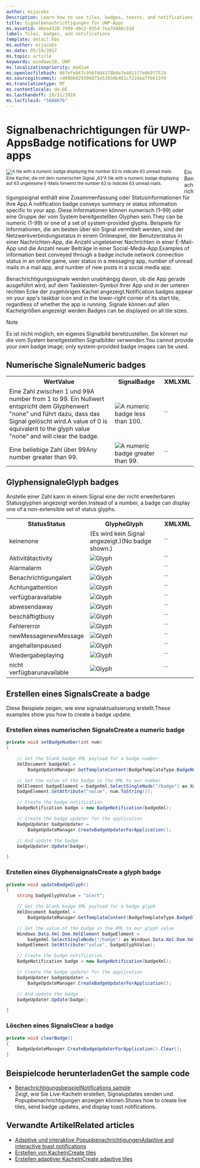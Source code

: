 ```yaml
---
author: mijacobs
Description: Learn how to use tiles, badges, toasts, and notifications to provide entry points into your app and keep users up-to-date.
title: Signalbenachrichtigungen für UWP-Apps
ms.assetid: 48ee4328-7999-40c2-9354-7ea7d488c538
label: Tiles, badges, and notifications
template: detail.hbs
ms.author: mijacobs
ms.date: 05/19/2017
ms.topic: article
keywords: windows10, UWP
ms.localizationpriority: medium
ms.openlocfilehash: 667efeb67c956f8d4378b0e7e4011f7e06977519
ms.sourcegitcommit: cd00bb829306871e5103db481cf224ea7fb613f0
ms.translationtype: MT
ms.contentlocale: de-DE
ms.lasthandoff: 10/31/2018
ms.locfileid: "5888676"
---
```

# <a name="badge-notifications-for-uwp-apps"></a><span data-ttu-id="2b1e3-103">Signalbenachrichtigungen für UWP-Apps</span><span class="sxs-lookup"><span data-stu-id="2b1e3-103">Badge notifications for UWP apps</span></span>

 

<div style="float:left; font-size:80%; text-align:left; margin: 0px 15px 15px 0px;">
<img src="images/badge-example.png" alt="A tile with a numeric badge displaying the number 63 to indicate 63 unread mails." style="padding-bottom:0.0em; margin-bottom: 2px" /><br/><span data-ttu-id="2b1e3-104">Eine Kachel, die mit dem numerischen Signal „63“</span><span class="sxs-lookup"><span data-stu-id="2b1e3-104">A tile with a numeric badge displaying</span></span><br/> <span data-ttu-id="2b1e3-105">auf 63 ungelesene E-Mails hinweist.</span><span class="sxs-lookup"><span data-stu-id="2b1e3-105">the number 63 to indicate 63 unread mails.</span></span></div>

<span data-ttu-id="2b1e3-106">Ein Benachrichtigungssignal enthält eine Zusammenfassung oder Statusinformationen für Ihre App.</span><span class="sxs-lookup"><span data-stu-id="2b1e3-106">A notification badge conveys summary or status information specific to your app.</span></span> <span data-ttu-id="2b1e3-107">Diese Informationen können numerisch (1–99) oder eine Gruppe der vom System bereitgestellten Glyphen sein.</span><span class="sxs-lookup"><span data-stu-id="2b1e3-107">They can be numeric (1-99) or one of a set of system-provided glyphs.</span></span> <span data-ttu-id="2b1e3-108">Beispiele für Informationen, die am besten über ein Signal vermittelt werden, sind der Netzwerkverbindungsstatus in einem Onlinespiel, der Benutzerstatus in einer Nachrichten-App, die Anzahl ungelesener Nachrichten in einer E-Mail-App und die Anzahl neuer Beiträge in einer Social-Media-App.</span><span class="sxs-lookup"><span data-stu-id="2b1e3-108">Examples of information best conveyed through a badge include network connection status in an online game, user status in a messaging app, number of unread mails in a mail app, and number of new posts in a social media app.</span></span> 

<span data-ttu-id="2b1e3-109">Benachrichtigungssignale werden unabhängig davon, ob die App gerade ausgeführt wird, auf dem Taskleisten-Symbol Ihrer App und in der unteren rechten Ecke der zugehörigen Kachel angezeigt.</span><span class="sxs-lookup"><span data-stu-id="2b1e3-109">Notification badges appear on your app's taskbar icon and in the lower-right corner of its start tile, regardless of whether the app is running.</span></span> <span data-ttu-id="2b1e3-110">Signale können auf allen Kachelgrößen angezeigt werden.</span><span class="sxs-lookup"><span data-stu-id="2b1e3-110">Badges can be displayed on all tile sizes.</span></span>  

> [!NOTE]
> <span data-ttu-id="2b1e3-111">Es ist nicht möglich, ein eigenes Signalbild bereitzustellen. Sie können nur die vom System bereitgestellten Signalbilder verwenden.</span><span class="sxs-lookup"><span data-stu-id="2b1e3-111">You cannot provide your own badge image; only system-provided badge images can be used.</span></span>


## <a name="numeric-badges"></a><span data-ttu-id="2b1e3-112">Numerische Signale</span><span class="sxs-lookup"><span data-stu-id="2b1e3-112">Numeric badges</span></span>

<table>
    <tr>
        <th><span data-ttu-id="2b1e3-113">Wert</span><span class="sxs-lookup"><span data-stu-id="2b1e3-113">Value</span></span></th>
        <th><span data-ttu-id="2b1e3-114">Signal</span><span class="sxs-lookup"><span data-stu-id="2b1e3-114">Badge</span></span></th>
        <th><span data-ttu-id="2b1e3-115">XML</span><span class="sxs-lookup"><span data-stu-id="2b1e3-115">XML</span></span></th>
    </tr>
    <tr>
        <td><span data-ttu-id="2b1e3-116">Eine Zahl zwischen 1 und 99</span><span class="sxs-lookup"><span data-stu-id="2b1e3-116">A number from 1 to 99.</span></span> <span data-ttu-id="2b1e3-117">Ein Nullwert entspricht dem Glyphenwert "none" und führt dazu, dass das Signal gelöscht wird.</span><span class="sxs-lookup"><span data-stu-id="2b1e3-117">A value of 0 is equivalent to the glyph value "none" and will clear the badge.</span></span></td>
        <td><img src="images/badges/badge-numeric.png" alt="A numeric badge less than 100." /></td>
        <td>`<badge value="1"/>`</td>
    </tr>
    <tr>
        <td><span data-ttu-id="2b1e3-118">Eine beliebige Zahl über 99</span><span class="sxs-lookup"><span data-stu-id="2b1e3-118">Any number greater than 99.</span></span></td>
        <td><img src="images/badges/badge-numeric-greater.png" alt="A numeric badge greater than 99." /></td></td>
        <td>`<badge value="100"/>`</td>
    </tr>    
</table>

## <a name="glyph-badges"></a><span data-ttu-id="2b1e3-119">Glyphensignale</span><span class="sxs-lookup"><span data-stu-id="2b1e3-119">Glyph badges</span></span>
<span data-ttu-id="2b1e3-120">Anstelle einer Zahl kann in einem Signal eine der nicht erweiterbaren Statusglyphen angezeigt werden.</span><span class="sxs-lookup"><span data-stu-id="2b1e3-120">Instead of a number, a badge can display one of a non-extensible set of status glyphs.</span></span> 

<table>
<tr>
    <th><span data-ttu-id="2b1e3-121">Status</span><span class="sxs-lookup"><span data-stu-id="2b1e3-121">Status</span></span></th>
    <th><span data-ttu-id="2b1e3-122">Glyphe</span><span class="sxs-lookup"><span data-stu-id="2b1e3-122">Glyph</span></span></th>
    <th><span data-ttu-id="2b1e3-123">XML</span><span class="sxs-lookup"><span data-stu-id="2b1e3-123">XML</span></span></th>
</tr>
<tr>
    <td><span data-ttu-id="2b1e3-124">keine</span><span class="sxs-lookup"><span data-stu-id="2b1e3-124">none</span></span></td>
    <td><span data-ttu-id="2b1e3-125">(Es wird kein Signal angezeigt.)</span><span class="sxs-lookup"><span data-stu-id="2b1e3-125">(No badge shown.)</span></span></td>
    <td>`<badge value="none"/>`</td>
</tr>
<tr>
    <td><span data-ttu-id="2b1e3-126">Aktivität</span><span class="sxs-lookup"><span data-stu-id="2b1e3-126">activity</span></span></td>
    <td><img src="images/badges/badge-activity.png" alt="Glyph" /></td>
    <td>`<badge value="activity"/>`</td>
</tr>
<tr>
    <td><span data-ttu-id="2b1e3-127">Alarm</span><span class="sxs-lookup"><span data-stu-id="2b1e3-127">alarm</span></span></td>
    <td><img src="images/badges/badge-alarm.png" alt="Glyph" /></td>
    <td>`<badge value="alarm"/>`</td>
</tr>
<tr>
    <td><span data-ttu-id="2b1e3-128">Benachrichtigung</span><span class="sxs-lookup"><span data-stu-id="2b1e3-128">alert</span></span></td>
    <td><img src="images/badges/badge-alert.png" alt="Glyph" /></td>
    <td>`<badge value="alert"/>`</td>
</tr>
<tr>
    <td><span data-ttu-id="2b1e3-129">Achtung</span><span class="sxs-lookup"><span data-stu-id="2b1e3-129">attention</span></span></td>
    <td><img src="images/badges/badge-attention.png" alt="Glyph" /></td>
    <td>`<badge value="attention"/>`</td>
</tr>
<tr>
    <td><span data-ttu-id="2b1e3-130">verfügbar</span><span class="sxs-lookup"><span data-stu-id="2b1e3-130">available</span></span></td>
    <td><img src="images/badges/badge-available.png" alt="Glyph" /></td>
    <td>`<badge value="available"/>`</td>
</tr>
<tr>
    <td><span data-ttu-id="2b1e3-131">abwesend</span><span class="sxs-lookup"><span data-stu-id="2b1e3-131">away</span></span></td>
    <td><img src="images/badges/badge-away.png" alt="Glyph" /></td>
    <td>`<badge value="away"/>`</td>
</tr>
<tr>
    <td><span data-ttu-id="2b1e3-132">beschäftigt</span><span class="sxs-lookup"><span data-stu-id="2b1e3-132">busy</span></span></td>
    <td><img src="images/badges/badge-busy.png" alt="Glyph" /></td>
    <td>`<badge value="busy"/>`</td>
</tr>
<tr>
    <td><span data-ttu-id="2b1e3-133">Fehler</span><span class="sxs-lookup"><span data-stu-id="2b1e3-133">error</span></span></td>
    <td><img src="images/badges/badge-error.png" alt="Glyph" /></td>
    <td>`<badge value="error"/>`</td>
</tr>
<tr>
    <td><span data-ttu-id="2b1e3-134">newMessage</span><span class="sxs-lookup"><span data-stu-id="2b1e3-134">newMessage</span></span></td>
    <td><img src="images/badges/badge-newMessage.png" alt="Glyph" /></td>
    <td>`<badge value="newMessage"/>`</td>
</tr>
<tr>
    <td><span data-ttu-id="2b1e3-135">angehalten</span><span class="sxs-lookup"><span data-stu-id="2b1e3-135">paused</span></span></td>
    <td><img src="images/badges/badge-paused.png" alt="Glyph" /></td>
    <td>`<badge value="paused"/>`</td>
</tr>
<tr>
    <td><span data-ttu-id="2b1e3-136">Wiedergabe</span><span class="sxs-lookup"><span data-stu-id="2b1e3-136">playing</span></span></td>
    <td><img src="images/badges/badge-playing.png" alt="Glyph" /></td>
    <td>`<badge value="playing"/>`</td>
</tr>
<tr>
    <td><span data-ttu-id="2b1e3-137">nicht verfügbar</span><span class="sxs-lookup"><span data-stu-id="2b1e3-137">unavailable</span></span></td>
    <td><img src="images/badges/badge-unavailable.png" alt="Glyph" /></td>
    <td>`<badge value="unavailable"/>`</td>
</tr>
</table>

## <a name="create-a-badge"></a><span data-ttu-id="2b1e3-138">Erstellen eines Signals</span><span class="sxs-lookup"><span data-stu-id="2b1e3-138">Create a badge</span></span>

<span data-ttu-id="2b1e3-139">Diese Beispiele zeigen, wie eine signalaktualisierung erstellt.</span><span class="sxs-lookup"><span data-stu-id="2b1e3-139">These examples show you how to create a badge update.</span></span>

### <a name="create-a-numeric-badge"></a><span data-ttu-id="2b1e3-140">Erstellen eines numerischen Signals</span><span class="sxs-lookup"><span data-stu-id="2b1e3-140">Create a numeric badge</span></span>

````csharp
private void setBadgeNumber(int num)
{

    // Get the blank badge XML payload for a badge number
    XmlDocument badgeXml = 
        BadgeUpdateManager.GetTemplateContent(BadgeTemplateType.BadgeNumber);

    // Set the value of the badge in the XML to our number
    XmlElement badgeElement = badgeXml.SelectSingleNode("/badge") as XmlElement;
    badgeElement.SetAttribute("value", num.ToString());

    // Create the badge notification
    BadgeNotification badge = new BadgeNotification(badgeXml);

    // Create the badge updater for the application
    BadgeUpdater badgeUpdater = 
        BadgeUpdateManager.CreateBadgeUpdaterForApplication();

    // And update the badge
    badgeUpdater.Update(badge);

}
````

### <a name="create-a-glyph-badge"></a><span data-ttu-id="2b1e3-141">Erstellen eines Glyphensignals</span><span class="sxs-lookup"><span data-stu-id="2b1e3-141">Create a glyph badge</span></span>
````csharp
private void updateBadgeGlyph()
{
    string badgeGlyphValue = "alert";

    // Get the blank badge XML payload for a badge glyph
    XmlDocument badgeXml = 
        BadgeUpdateManager.GetTemplateContent(BadgeTemplateType.BadgeGlyph);

    // Set the value of the badge in the XML to our glyph value
    Windows.Data.Xml.Dom.XmlElement badgeElement = 
        badgeXml.SelectSingleNode("/badge") as Windows.Data.Xml.Dom.XmlElement;
    badgeElement.SetAttribute("value", badgeGlyphValue);

    // Create the badge notification
    BadgeNotification badge = new BadgeNotification(badgeXml);

    // Create the badge updater for the application
    BadgeUpdater badgeUpdater = 
        BadgeUpdateManager.CreateBadgeUpdaterForApplication();

    // And update the badge
    badgeUpdater.Update(badge);

}
````

### <a name="clear-a-badge"></a><span data-ttu-id="2b1e3-142">Löschen eines Signals</span><span class="sxs-lookup"><span data-stu-id="2b1e3-142">Clear a badge</span></span>

````csharp
private void clearBadge()
{
    BadgeUpdateManager.CreateBadgeUpdaterForApplication().Clear();
}
````

## <a name="get-the-sample-code"></a><span data-ttu-id="2b1e3-143">Beispielcode herunterladen</span><span class="sxs-lookup"><span data-stu-id="2b1e3-143">Get the sample code</span></span>

* [<span data-ttu-id="2b1e3-144">Benachrichtigungsbeispiel</span><span class="sxs-lookup"><span data-stu-id="2b1e3-144">Notifications sample</span></span>](https://github.com/Microsoft/Windows-universal-samples/blob/master/Samples/Notifications)<br/> <span data-ttu-id="2b1e3-145">Zeigt, wie Sie Live-Kacheln erstellen, Signalupdates senden und Popupbenachrichtigungen anzeigen können.</span><span class="sxs-lookup"><span data-stu-id="2b1e3-145">Shows how to create live tiles, send badge updates, and display toast notifications.</span></span> 

## <a name="related-articles"></a><span data-ttu-id="2b1e3-146">Verwandte Artikel</span><span class="sxs-lookup"><span data-stu-id="2b1e3-146">Related articles</span></span>

* [<span data-ttu-id="2b1e3-147">Adaptive und interaktive Popupbenachrichtigungen</span><span class="sxs-lookup"><span data-stu-id="2b1e3-147">Adaptive and interactive toast notifications</span></span>](adaptive-interactive-toasts.md)
* [<span data-ttu-id="2b1e3-148">Erstellen von Kacheln</span><span class="sxs-lookup"><span data-stu-id="2b1e3-148">Create tiles</span></span>](creating-tiles.md)
* [<span data-ttu-id="2b1e3-149">Erstellen adaptiver Kacheln</span><span class="sxs-lookup"><span data-stu-id="2b1e3-149">Create adaptive tiles</span></span>](create-adaptive-tiles.md)
